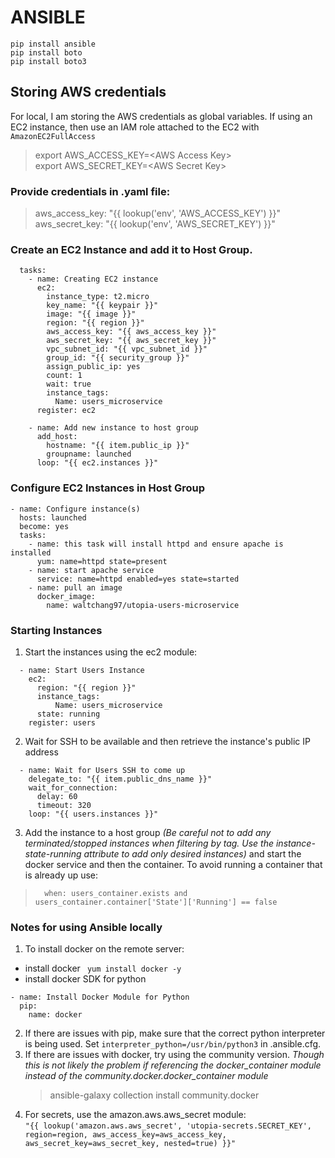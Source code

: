 # ANSIBLE

```
pip install ansible
pip install boto
pip install boto3
```
## Storing AWS credentials
For local, I am storing the AWS credentials as global variables. If using an EC2 instance, then use an IAM role attached to the EC2 with ```AmazonEC2FullAccess```  
> export AWS_ACCESS_KEY=\<AWS Access Key\>  
> export AWS_SECRET_KEY=\<AWS Secret Key\>  
### Provide credentials in .yaml file:
> aws_access_key: "{{ lookup('env', 'AWS_ACCESS_KEY') }}"  
> aws_secret_key: "{{ lookup('env', 'AWS_SECRET_KEY') }}"  
### Create an EC2 Instance and add it to Host Group.
```
  tasks:
    - name: Creating EC2 instance
      ec2:
        instance_type: t2.micro
        key_name: "{{ keypair }}"
        image: "{{ image }}"
        region: "{{ region }}"
        aws_access_key: "{{ aws_access_key }}"
        aws_secret_key: "{{ aws_secret_key }}"
        vpc_subnet_id: "{{ vpc_subnet_id }}"
        group_id: "{{ security_group }}"
        assign_public_ip: yes
        count: 1
        wait: true
        instance_tags:
          Name: users_microservice
      register: ec2
      
    - name: Add new instance to host group
      add_host:
        hostname: "{{ item.public_ip }}"
        groupname: launched
      loop: "{{ ec2.instances }}"
```
### Configure EC2 Instances in Host Group
```
- name: Configure instance(s)
  hosts: launched
  become: yes
  tasks:
    - name: this task will install httpd and ensure apache is installed
      yum: name=httpd state=present
    - name: start apache service
      service: name=httpd enabled=yes state=started
    - name: pull an image
      docker_image:
        name: waltchang97/utopia-users-microservice
```

### Starting Instances

1) Start the instances using the ec2 module:
```
  - name: Start Users Instance
    ec2:
      region: "{{ region }}"
      instance_tags:
          Name: users_microservice
      state: running
    register: users
```
2) Wait for SSH to be available and then retrieve the instance's public IP address
```
  - name: Wait for Users SSH to come up
    delegate_to: "{{ item.public_dns_name }}"
    wait_for_connection:
      delay: 60
      timeout: 320
    loop: "{{ users.instances }}"
```
3) Add the instance to a host group *(Be careful not to add any terminated/stopped instances when filtering by tag. Use the instance-state-running attribute to add only desired instances)* and start the docker service and then the container. To avoid running a container that is already up use:
>       when: users_container.exists and users_container.container['State']['Running'] == false

### Notes for using Ansible locally
1) To install docker on the remote server:  
  - install docker ``` yum install docker -y``` 
  - install docker SDK for python  
  ```   
  - name: Install Docker Module for Python
    pip:
      name: docker
  ```
 2) If there are issues with pip, make sure that the correct python interpreter is being used. Set ```interpreter_python=/usr/bin/python3``` in .ansible.cfg. 
 3) If there are issues with docker, try using the community version. *Though this is not likely the problem if referencing the docker_container module instead of the community.docker.docker_container module*    
       > ansible-galaxy collection install community.docker  
 4) For secrets, use the amazon.aws.aws_secret module:  
    ```"{{ lookup('amazon.aws.aws_secret', 'utopia-secrets.SECRET_KEY', region=region, aws_access_key=aws_access_key, aws_secret_key=aws_secret_key, nested=true) }}"```  
  


